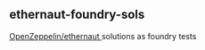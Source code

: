 ## ethernaut-foundry-sols

[ OpenZeppelin/ethernaut ](https://github.com/OpenZeppelin/ethernaut) solutions as foundry tests

